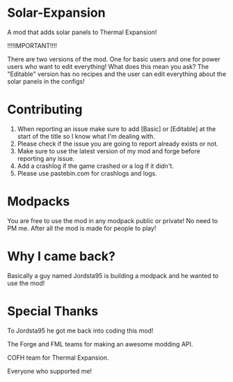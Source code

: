 Solar-Expansion
===============

A mod that adds solar panels to Thermal Expansion!

!!!!IMPORTANT!!!!

There are two versions of the mod. One for basic users and one for power users who want to edit everything!
What does this mean you ask? The "Editable" version has no recipes and the user can edit everything about the solar panels in the configs!

Contributing
===============

1. When reporting an issue make sure to add [Basic] or [Editable] at the start of the title so I know what I'm dealing with.
2. Please check if the issue you are going to report already exists or not.
3. Make sure to use the latest version of my mod and forge before reporting any issue.
4. Add a crashlog if the game crashed or a log if it didn't.
5. Please use pastebin.com for crashlogs and logs.

Modpacks
===============

You are free to use the mod in any modpack public or private! No need to PM me.
After all the mod is made for people to play!

Why I came back?
===============

Basically a guy named Jordsta95 is building a modpack and he wanted to use the mod!

Special Thanks
===============

To Jordsta95 he got me back into coding this mod!

The Forge and FML teams for making an awesome modding API.

COFH team for Thermal Expansion.

Everyone who supported me!
